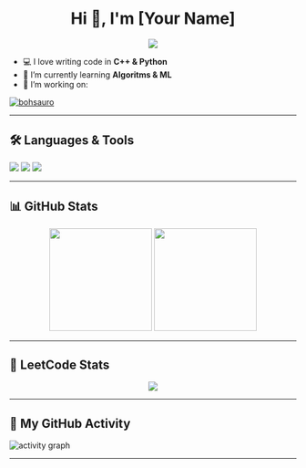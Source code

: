 <h1 align="center">Hi 👋, I'm [Your Name]</h1>

<p align="center">
  <img src="https://readme-typing-svg.demolab.com?font=Fira+Code&duration=2000&pause=1000&color=00FACC&center=true&vCenter=true&width=435&lines=Developer+%7C+Problem+Solver+%7C+LeetCode+Enthusiast" />
</p>

- 💻 I love writing code in **C++ & Python**
- 🌱 I’m currently learning **Algoritms & ML**
- 🔭 I’m working on:

[![bohsauro](https://img.shields.io/badge/Discord-bohsauro-5865F2?logo=discord&logoColor=white)](https://discord.com/users/726193122597535876)



---

## 🛠️ Languages & Tools

<p>
  <img src="https://img.shields.io/badge/Python-3776AB?style=for-the-badge&logo=python&logoColor=white"/>
  <img src="https://img.shields.io/badge/C++-00599C?style=for-the-badge&logo=c%2B%2B&logoColor=white"/>
  <img src="https://img.shields.io/badge/VSCode-0078D4?style=for-the-badge&logo=visual%20studio%20code&logoColor=white"/>
  <!-- Add more as needed -->
</p>

---

## 📊 GitHub Stats

<p align="center">
  <img height="180em" src="https://github-readme-stats.vercel.app/api?username=YourGitHubUsername&show_icons=true&theme=tokyonight"/>
  <img height="180em" src="https://github-readme-stats.vercel.app/api/top-langs/?username=YourGitHubUsername&layout=compact&theme=tokyonight"/>
</p>

---

## 🧠 LeetCode Stats

<p align="center">
  <img src="https://leetcard.jacoblin.cool/bohsauro?theme=dark&font=Fira+Code&ext=contest" />
</p>

---

## 📅 My GitHub Activity

<img src="https://github-readme-activity-graph.vercel.app/graph?username=YourGitHubUsername&theme=tokyo-night" alt="activity graph"/>

---
